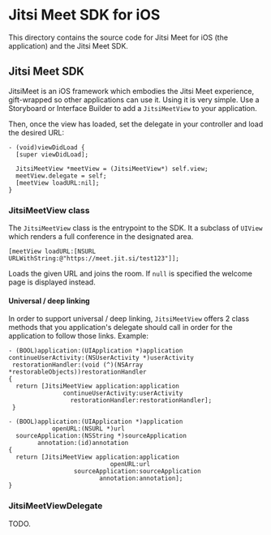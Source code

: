 # Jitsi Meet SDK for iOS

This directory contains the source code for Jitsi Meet for iOS (the application)
and the Jitsi Meet SDK.

## Jitsi Meet SDK

JitsiMeet is an iOS framework which embodies the Jitsi Meet experience,
gift-wrapped so other applications can use it. Using it is very simple. Use
a Storyboard or Interface Builder to add a `JitsiMeetView` to your
application.

Then, once the view has loaded, set the delegate in your controller and load the
desired URL:

```objc
- (void)viewDidLoad {
  [super viewDidLoad];

  JitsiMeetView *meetView = (JitsiMeetView*) self.view;
  meetView.delegate = self;
  [meetView loadURL:nil];
}
```

### JitsiMeetView class

The `JitsiMeetView` class is the entrypoint to the SDK. It a subclass of
`UIView` which renders a full conference in the designated area.

```objc
[meetView loadURL:[NSURL URLWithString:@"https://meet.jit.si/test123"]];
```

Loads the given URL and joins the room. If `null` is specified the welcome page
is displayed instead.

#### Universal / deep linking

In order to support universal / deep linking, `JitsiMeetView` offers 2 class
methods that you application's delegate should call in order for the application
to follow those links. Example:

```objc
- (BOOL)application:(UIApplication *)application
continueUserActivity:(NSUserActivity *)userActivity
 restorationHandler:(void (^)(NSArray *restorableObjects))restorationHandler
{
  return [JitsiMeetView application:application
               continueUserActivity:userActivity
                 restorationHandler:restorationHandler];
 }

- (BOOL)application:(UIApplication *)application
            openURL:(NSURL *)url
  sourceApplication:(NSString *)sourceApplication
        annotation:(id)annotation
{
  return [JitsiMeetView application:application
                            openURL:url
                  sourceApplication:sourceApplication
                         annotation:annotation];
}
```

### JitsiMeetViewDelegate

TODO.
